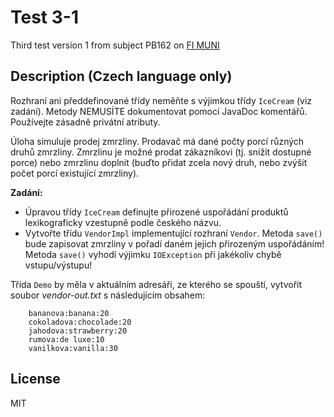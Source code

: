 # Test 3-1
Third test version 1 from subject PB162 on [FI MUNI](https://www.fi.muni.cz/)

## Description (Czech language only)
Rozhraní ani předdefinované třídy neměňte s výjimkou třídy `IceCream`
(viz zadání). Metody NEMUSÍTE dokumentovat pomocí JavaDoc komentářů.
Používejte zásadně privátní atributy.

Úloha simuluje prodej zmrzliny. Prodavač má dané počty porcí různých
druhů zmrzliny. Zmrzlinu je možné prodat zákazníkovi (tj. snížit
dostupné porce) nebo zmrzlinu doplnit (buďto přidat zcela nový druh,
nebo zvýšit počet porcí existující zmrzliny).

**Zadání:**

-   Úpravou třídy `IceCream` definujte přirozené uspořádání produktů
    lexikograficky vzestupně podle českého názvu.
-   Vytvořte třídu `VendorImpl` implementující rozhraní `Vendor`. Metoda
    `save()` bude zapisovat zmrzliny v pořadí daném jejich přirozeným
    uspořádáním! Metoda `save()` vyhodí výjimku `IOException` při
    jakékoliv chybě vstupu/výstupu!

Třída `Demo` by měla v aktuálním adresáři, ze kterého se spouští,
vytvořit soubor *vendor-out.txt* s následujícím obsahem:

        bananova:banana:20
        cokoladova:chocolade:20
        jahodova:strawberry:20
        rumova:de luxe:10
        vanilkova:vanilla:30

## License
MIT